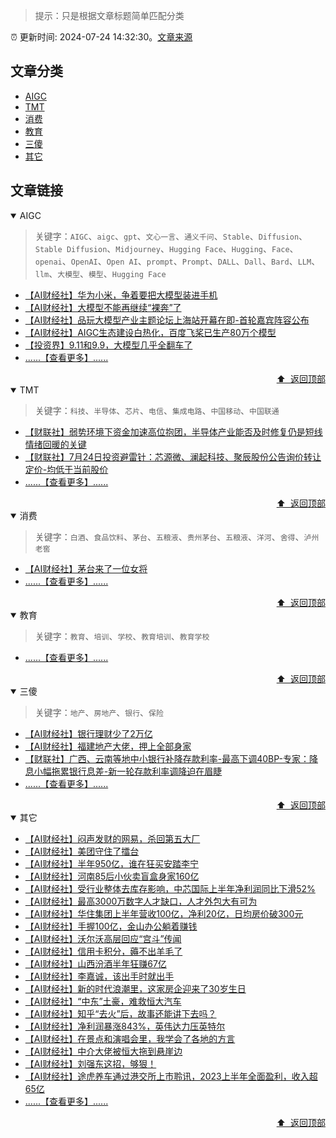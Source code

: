 > 提示：只是根据文章标题简单匹配分类

:alarm_clock: 更新时间: 2024-07-24 14:32:30。[文章来源](/README.md)

## 文章分类

- [AIGC](#aigc) 
- [TMT](#tmt) 
- [消费](#消费) 
- [教育](#教育) 
- [三傻](#三傻) 
- [其它](#其它) 

## 文章链接

<details open>
<summary id="aigc">
 AIGC
</summary>
<p></p>


> 关键字：`AIGC`、`aigc`、`gpt`、`文心一言`、`通义千问`、`Stable`、`Diffusion`、`Stable Diffusion`、`Midjourney`、`Hugging Face`、`Hugging`、`Face`、`openai`、`OpenAI`、`Open AI`、`prompt`、`Prompt`、`DALL`、`Dall`、`Bard`、`LLM`、`llm`、`大模型`、`模型`、`Hugging Face`



- [【AI财经社】华为小米，争着要把大模型装进手机](https://www.aicaijing.com.cn/article/18594)
- [【AI财经社】大模型不能再继续“裸奔”了](https://www.aicaijing.com.cn/article/18574)
- [【AI财经社】品玩大模型产业主题论坛上海站开幕在即-首轮嘉宾阵容公布](https://www.aicaijing.com.cn/article/18569)
- [【AI财经社】AIGC生态建设白热化，百度飞桨已生产80万个模型](https://www.aicaijing.com.cn/article/18570)
- [【投资界】9.11和9.9，大模型几乎全翻车了](https://posts.careerengine.us/p/6697778c44726b29bffa3a09)
- [......【查看更多】......](/details/tags/aigc.md)

<div align="right"><a href="#文章分类">⬆ &nbsp;返回顶部</a></div>
</details>

<details open>
<summary id="tmt">
 TMT
</summary>
<p></p>


> 关键字：`科技`、`半导体`、`芯片`、`电信`、`集成电路`、`中国移动`、`中国联通`



- [【财联社】弱势环境下资金加速高位抱团，半导体产业能否及时修复仍是短线情绪回暖的关键](https://www.cls.cn/detail/1742498)
- [【财联社】7月24日投资避雷针：芯源微、澜起科技、聚辰股份公告询价转让定价-均低于当前股价](https://www.cls.cn/detail/1742423)
- [......【查看更多】......](/details/tags/tech.md)

<div align="right"><a href="#文章分类">⬆ &nbsp;返回顶部</a></div>
</details>

<details open>
<summary id="消费">
 消费
</summary>
<p></p>


> 关键字：`白酒`、`食品饮料`、`茅台`、`五粮液`、`贵州茅台`、`五粮液`、`洋河`、`舍得`、`泸州老窖`



- [【AI财经社】茅台来了一位女将](https://www.aicaijing.com.cn/article/18587)
- [......【查看更多】......](/details/tags/xiaofei.md)

<div align="right"><a href="#文章分类">⬆ &nbsp;返回顶部</a></div>
</details>

<details open>
<summary id="教育">
 教育
</summary>
<p></p>


> 关键字：`教育`、`培训`、`学校`、`教育培训`、`教育学校`



- [......【查看更多】......](/details/tags/teach.md)

<div align="right"><a href="#文章分类">⬆ &nbsp;返回顶部</a></div>
</details>

<details open>
<summary id="三傻">
 三傻
</summary>
<p></p>


> 关键字：`地产`、`房地产`、`银行`、`保险`



- [【AI财经社】银行理财少了2万亿](https://www.aicaijing.com.cn/article/18565)
- [【AI财经社】福建地产大佬，押上全部身家](https://www.aicaijing.com.cn/article/18567)
- [【财联社】广西、云南等地中小银行补降存款利率-最高下调40BP-专家：降息小幅拖累银行息差-新一轮存款利率调降迫在眉睫](https://www.cls.cn/detail/1742621)
- [......【查看更多】......](/details/tags/house.md)

<div align="right"><a href="#文章分类">⬆ &nbsp;返回顶部</a></div>
</details>

<details open>
<summary id="其它">
 其它
</summary>
<p></p>




- [【AI财经社】闷声发财的网易，杀回第五大厂](https://www.aicaijing.com.cn/article/18610)
- [【AI财经社】美团守住了擂台](https://www.aicaijing.com.cn/article/18611)
- [【AI财经社】半年950亿，谁在狂买安踏李宁](https://www.aicaijing.com.cn/article/18607)
- [【AI财经社】河南85后小伙卖盲盒身家160亿](https://www.aicaijing.com.cn/article/18608)
- [【AI财经社】受行业整体去库存影响，中芯国际上半年净利润同比下滑52%](https://www.aicaijing.com.cn/article/18609)
- [【AI财经社】最高3000万数字人才缺口，人才外包大有可为](https://www.aicaijing.com.cn/article/18601)
- [【AI财经社】华住集团上半年营收100亿，净利20亿，日均房价破300元](https://www.aicaijing.com.cn/article/18602)
- [【AI财经社】手握100亿，金山办公躺着赚钱](https://www.aicaijing.com.cn/article/18603)
- [【AI财经社】沃尔沃高层回应“宫斗”传闻](https://www.aicaijing.com.cn/article/18604)
- [【AI财经社】信用卡积分，薅不出羊毛了](https://www.aicaijing.com.cn/article/18605)
- [【AI财经社】山西汾酒半年狂赚67亿](https://www.aicaijing.com.cn/article/18606)
- [【AI财经社】李嘉诚，该出手时就出手](https://www.aicaijing.com.cn/article/18596)
- [【AI财经社】新的时代浪潮里，这家房企迎来了30岁生日](https://www.aicaijing.com.cn/article/18597)
- [【AI财经社】“中东”土豪，难救恒大汽车](https://www.aicaijing.com.cn/article/18598)
- [【AI财经社】知乎“去火”后，故事还能讲下去吗？](https://www.aicaijing.com.cn/article/18599)
- [【AI财经社】净利润暴涨843%，英伟达力压英特尔](https://www.aicaijing.com.cn/article/18600)
- [【AI财经社】在景点和演唱会里，我学会了各地的方言](https://www.aicaijing.com.cn/article/18591)
- [【AI财经社】中介大佬被恒大拖到悬崖边](https://www.aicaijing.com.cn/article/18592)
- [【AI财经社】刘强东这招，够狠！](https://www.aicaijing.com.cn/article/18593)
- [【AI财经社】途虎养车通过港交所上市聆讯，2023上半年全面盈利，收入超65亿](https://www.aicaijing.com.cn/article/18595)
- [......【查看更多】......](/details/tags/other.md)

<div align="right"><a href="#文章分类">⬆ &nbsp;返回顶部</a></div>
</details>

